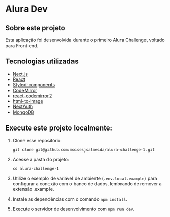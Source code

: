 # Alura Dev

## Sobre este projeto

Esta aplicação foi desenvolvida durante o primeiro Alura Challenge, voltado para Front-end.

## Tecnologias utilizadas

- [Next.js](https://nextjs.org/)
- [React](https://reactjs.org/)
- [Styled-components](https://styled-components.com/)
- [CodeMirror](https://codemirror.net/)
- [react-codemirror2](https://github.com/scniro/react-codemirror2)
- [html-to-image](https://github.com/bubkoo/html-to-image)
- [NextAuth](https://next-auth.js.org/)
- [MongoDB](https://www.mongodb.com/)

## Execute este projeto localmente:

1. Clone esse repositório:

   `git clone git@github.com:moisesjsalmeida/alura-challenge-1.git`

2. Acesse a pasta do projeto:

   `cd alura-challenge-1`

3. Utilize o exemplo de variável de ambiente (`.env.local.example`) para configurar a conexão com o banco de dados, lembrando de remover a extensão .example.

4. Instale as dependências com o comando `npm install`.

5. Execute o servidor de desenvolvimento com `npm run dev`.

